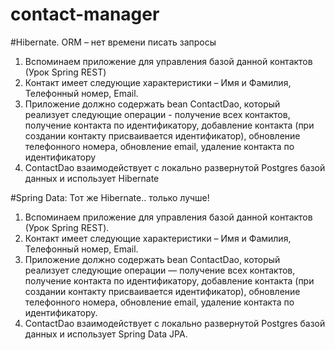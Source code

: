 # contact-manager

#Hibernate. ORM – нет времени писать запросы

1. Вспоминаем приложение для управления базой данной контактов (Урок Spring REST)
2. Контакт имеет следующие характеристики – Имя и Фамилия, Телефонный номер, Email.
3. Приложение должно содержать bean ContactDao, который реализует следующие операции - получение всех контактов, получение контакта по идентификатору,
добавление контакта (при создании контакту присваивается идентификатор), обновление телефонного номера, обновление email, удаление контакта по
идентификатору
4. ContactDao взаимодействует с локально развернутой Postgres базой данных и использует Hibernate

#Spring Data: Тот же Hibernate.. только лучше!
1. Вспоминаем приложение для управления базой данной контактов (Урок Spring REST).
2. Контакт имеет следующие характеристики – Имя и Фамилия, Телефонный номер, Email.
3. Приложение должно содержать bean ContactDao, который реализует следующие операции — получение всех контактов, получение контакта по идентификатору, добавление контакта (при создании контакту присваивается идентификатор), обновление телефонного номера, обновление email, удаление контакта по идентификатору.
4. ContactDao взаимодействует с локально развернутой Postgres базой данных и использует Spring Data JPA.
